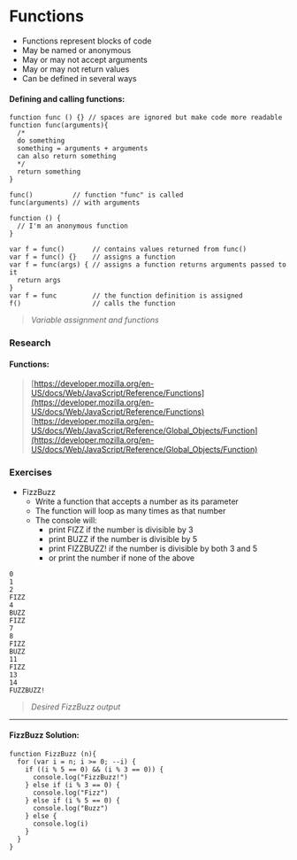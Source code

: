 # Functions

* Functions represent blocks of code
* May be named or anonymous
* May or may not accept arguments
* May or may not return values
* Can be defined in several ways


#### Defining and calling functions:

```
function func () {} // spaces are ignored but make code more readable
function func(arguments){
  /*
  do something
  something = arguments + arguments
  can also return something
  */
  return something
}

func()          // function "func" is called
func(arguments) // with arguments

function () {
  // I'm an anonymous function
}

var f = func()       // contains values returned from func() 
var f = func() {}    // assigns a function
var f = func(args) { // assigns a function returns arguments passed to it
  return args
}
var f = func         // the function definition is assigned
f()                  // calls the function
```
> *Variable assignment and functions*


### Research


#### Functions:
> [https://developer.mozilla.org/en-US/docs/Web/JavaScript/Reference/Functions](https://developer.mozilla.org/en-US/docs/Web/JavaScript/Reference/Functions)
> [https://developer.mozilla.org/en-US/docs/Web/JavaScript/Reference/Global_Objects/Function](https://developer.mozilla.org/en-US/docs/Web/JavaScript/Reference/Global_Objects/Function)


### Exercises

* FizzBuzz
  * Write a function that accepts a number as its parameter
  * The function will loop as many times as that number
  * The console will:
    * print FIZZ if the number is divisible by 3
    * print BUZZ if the number is divisible by 5
    * print FIZZBUZZ! if the number is divisible by both 3 and 5
    * or print the number if none of the above

```
0
1
2
FIZZ
4
BUZZ
FIZZ
7
8
FIZZ
BUZZ
11
FIZZ
13
14
FUZZBUZZ!
```
> *Desired FizzBuzz output*

---


#### FizzBuzz Solution:

```
function FizzBuzz (n){
  for (var i = n; i >= 0; --i) {
    if ((i % 5 == 0) && (i % 3 == 0)) {
      console.log("FizzBuzz!")
    } else if (i % 3 == 0) {
      console.log("Fizz")
    } else if (i % 5 == 0) {
      console.log("Buzz")
    } else {
      console.log(i)
    }
  }
}
```
